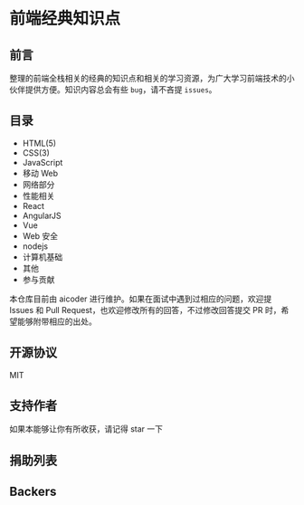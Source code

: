 # 前端经典知识点

## 前言

整理的前端全栈相关的经典的知识点和相关的学习资源，为广大学习前端技术的小伙伴提供方便。知识内容总会有些 `bug`，请不吝提 `issues`。

## 目录

- HTML(5)
- CSS(3)
- JavaScript
- 移动 Web
- 网络部分
- 性能相关
- React
- AngularJS
- Vue
- Web 安全
- nodejs
- 计算机基础
- 其他
- 参与贡献

本仓库目前由 aicoder 进行维护。如果在面试中遇到过相应的问题，欢迎提 Issues 和 Pull Request，也欢迎修改所有的回答，不过修改回答提交 PR 时，希望能够附带相应的出处。

## 开源协议

MIT

## 支持作者

如果本能够让你有所收获，请记得 star 一下

## 捐助列表

## Backers
